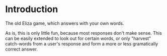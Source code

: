 # Introduction

The old Eliza game, which answers with your own words.

As is, this is only little fun, because most responses don't make sense.
This can be easily extended to look out for certain words, or only "harvest"
catch-words from a user's response and form a more or less gramatically correct
answer.